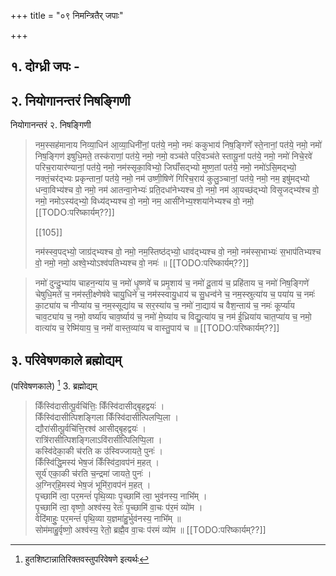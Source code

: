 +++
title = "०९ निमन्त्रितैर् जपाः"

+++
## १. दोग्ध्री जपः -

<div class="js_include" url="/vedAH_yajuH/taittirIyam/saMhitA/sarva-prastutiH/7/5/18"  newLevelForH1="5" includeTitle="false"> </div>  


## २. नियोगानन्तरं निषङ्गिणी

नियोगानन्तरं २. निषङ्गिणी

> नम॒स्सह॑मानाय निव्या॒धिन॑ आ॒व्या॒धिनी॑नां॒ पत॑ये॒ नमो॒ नमः॑ ककुभाय॑ निष॒ङ्गिणे᳚ स्ते॒नानां॒ पत॑ये॒ नमो॒ नमो॑ निष॒ङ्गिण॑ इषुधि॒मते॒ तस्क॑राणां॒ पत॑ये॒ नमो॒ नमो॒ वञ्च॑ते परि॒वञ्च॑ते स्तायू॒नां पत॑ये॒ नमो॒ नमो॑ निचे॒रवे॑ परिच॒रायार॑ण्यानां॒ पत॑ये॒ नमो॒ नम॑स्सृका॒विभ्यो॒ जिघाँ॑सद्भ्यो मुष्ण॒तां पत॑ये॒ नमो॒ नमो॑ऽसि॒मद्भ्यो॒ नक्तं॒चर॑द्भ्यः प्रकृन्तानां॒ पत॑ये॒ नमो॒ नम॑ उष्णी॒षिणे॑ गिरिच॒राय॑ कुलु॒ञ्चानां॒ पत॑ये॒ नमो॒ नम॒ इषु॑मद्भ्यो धन्वा॒विभ्य॑श्च वो॒ नमो॒ नम॑ आतन्वा॒नेभ्यः॑ प्रति॒दधा॑नेभ्यश्च वो॒ नमो॒ नम॑ आ॒यच्छ॑द्भ्यो विसृ॒जद्भ्य॑श्च वो॒ नमो॒ नमोऽस्य॑द्भ्यो॒ विध्य॑द्भ्यश्च वो॒ नमो॒ नम॒ आसी॑नेभ्य॒श्शया॑नेभ्यश्च वो॒ नमो॒ [[TODO:परिष्कार्यम्??]]
>
> [[105]]
>
> नम॑स्स्व॒पद्भ्यो॒ जाग्र॑द्भ्यश्च वो॒ नमो॒ नम॒स्तिष्ठ॑द्भ्यो॒ धाव॑द्भ्यश्च वो॒ नमो॒ नम॑स्स॒भाभ्यः॑ स॒भाप॑तिभ्यश्च वो॒ नमो॒ नमो॒ अश्वे॒भ्योऽश्व॑पतिभ्यश्च वो॒ नमः॑ ॥ [[TODO:परिष्कार्यम्??]]

> नमो॑ दुन्दु॒भ्या॑य चाहन॒न्या॑य च॒ नमो॑ धृ॒ष्णवे॑ च प्रमृ॒शाय॑ च॒ नमो॑ दू॒ताय॑ च॒ प्रहि॑ताय च॒ नमो॑ निष॒ङ्गिणे॑ चेषुधि॒मते॑ च॒ नम॑स्ती॒क्ष्णेष॑वे चायु॒धिने॑ च॒ नम॑स्स्वायु॒धाय॑ च सु॒धन्व॑ने च॒ नम॒स्स्रुत्या॑य च॒ पया॑य च॒ नमः॑ का॒ट्या॑य च नीप्या॑य च॒ नम॒स्सूद्या॑य च सर॒स्या॑य च॒ नमो॑ ना॒द्याय॑ च वैश॒न्ताय॑ च॒ नमः॑ कूर्प्या॑य चाव॒ट्या॑य च॒ नमो॒ वर्ष्या॑य चाव॒र्ष्याय॑ च॒ नमो॑ मे॒घ्या॑य च विद्यु॒त्या॑य च॒ नम॑ ई॒ध्रिया॑य चात॒प्या॑य च॒ नमो॒ वात्या॑य च॒ रेष्मि॑याय॒ च॒ नमो॑ वास्त॒व्या॑य च वास्तु॒पाय॑ च ॥ [[TODO:परिष्कार्यम्??]]

## ३. परिवेषणकाले ब्रह्मोद्यम्

(परिवेषणकाले) [^2] 3. ब्रह्मोद्यम्

[^2]:

    हुतशिष्टान्नातिरिक्तवस्तुपरिवेषणे इत्यर्थः

> किँस्वि॑दासीत्पू॒र्वचि॑त्तिः॒ किँस्वि॑दासीद्बृ॒हद्वयः॑ ।  
किँस्वि॑दासीत्पिशङ्गिला किँस्वि॑दासीत्पिलप्पि॒ला ।  
द्यौरा॑सीत्पू॒र्वचि॑त्ति॒रश्व॑ आसीद्बृ॒हद्वयः॑ ।  
रात्रि॑रासीत्पिशङ्गिलाऽवि॑रासीत्पिलिप्पि॒ला ।  
कस्वि॑देका॒की च॑रति क उ॑स्विज्जायते॒ पुनः॑ ।  
किँस्वि॑द्धि॒मस्य॑ भेष॒जं किँस्वि॑दा॒वप॑नं म॒हत् ।  
सूर्य॑ एका॒की च॑रति च॒न्द्रमा॑ जायते॒ पुनः॑ ।  
अ॒ग्निर्‌हि॒मस्य॑ भेष॒जं भूमि॑रा॒वप॑नं म॒हत् ।  
पृच्छामि॑ त्वा॒ पर॒मन्तं॑ पृथि॒व्याः पृ॒च्छामि॑ त्वा॒ भुव॑नस्य॒ नाभि᳚म् ।  
पृ॒च्छामि॑ त्वा॒ वृष्णो॒ अश्व॑स्य॒ रेतः॑ पृ॒च्छामि॑ वा॒चः प॑र॒मं व्यो॑म ।  
वेदि॑माहुः॒ पर॒मन्तं॑ पृथि॒व्या य॒ज्ञमा॑हु॒र्भुव॑नस्य॒ नाभि᳚म् ॥  
सोम॑माहु॒र्वृष्णो॒ अश्व॑स्य॒ रेतो॒ ब्रह्मै॒व वा॒चः प॑रमं व्यो॑म ॥ [[TODO:परिष्कार्यम्??]]